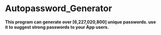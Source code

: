 # Autopassword_Generator
<b>This program can generate over [6,227,020,800] unique passwords. use it to suggest strong passwords to your App users.</b>

